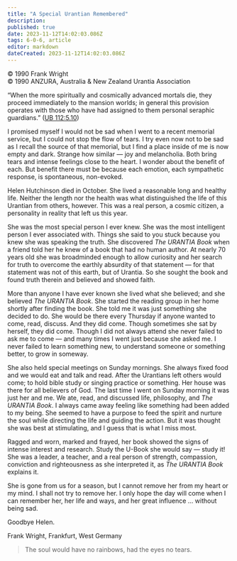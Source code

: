 ```yaml
---
title: "A Special Urantian Remembered"
description: 
published: true
date: 2023-11-12T14:02:03.086Z
tags: 6-0-6, article
editor: markdown
dateCreated: 2023-11-12T14:02:03.086Z
---
```


<p class="v-card v-sheet theme--light gray lighten-3 px-2 py-1">© 1990 Frank Wright<br>© 1990 ANZURA, Australia & New Zealand Urantia Association</p>

“When the more spiritually and cosmically advanced mortals die, they proceed immediately to the mansion worlds; in general this provision operates with those who have had assigned to them personal seraphic guardians.” ([UB 112:5.10](/en/The_Urantia_Book/112#p5_10))

I promised myself I would not be sad when I went to a recent memorial service, but I could not stop the flow of tears. I try even now not to be sad as I recall the source of that memorial, but I find a place inside of me is now empty and dark. Strange how similar — joy and melancholia. Both bring tears and intense feelings close to the heart. I wonder about the benefit of each. But benefit there must be because each emotion, each sympathetic response, is spontaneous, non-evoked.

Helen Hutchinson died in October. She lived a reasonable long and healthy life. Neither the length nor the health was what distinguished the life of this Urantian from others, however. This was a real person, a cosmic citizen, a personality in reality that left us this year.

She was the most special person I ever knew. She was the most intelligent person I ever associated with. Things she said to you stuck because you knew she was speaking the truth. She discovered _The URANTIA Book_ when a friend told her he knew of a book that had no human author. At nearly 70 years old she was broadminded enough to allow curiosity and her search for truth to overcome the earthly absurdity of that statement — for that statement was not of this earth, but of Urantia. So she sought the book and found truth therein and believed and showed faith.

More than anyone I have ever known she lived what she believed; and she believed _The URANTIA Book_. She started the reading group in her home shortly after finding the book. She told me it was just something she decided to do. She would be there every Thursday if anyone wanted to come, read, discuss. And they did come. Though sometimes she sat by herself, they did come. Though I did not always attend she never failed to ask me to come — and many times I went just because she asked me. I never failed to learn something new, to understand someone or something better, to grow in someway.

She also held special meetings on Sunday mornings. She always fixed food and we would eat and talk and read. After the Urantians left others would come; to hold bible study or singing practice or something. Her house was there for all believers of God. The last time I went on Sunday morning it was just her and me. We ate, read, and discussed life, philosophy, and _The URANTIA Book_. I always came away feeling like something had been added to my being. She seemed to have a purpose to feed the spirit and nurture the soul while directing the life and guiding the action. But it was thought she was best at stimulating, and I guess that is what I miss most.

Ragged and worn, marked and frayed, her book showed the signs of intense interest and research. Study the U-Book she would say — study it! She was a leader, a teacher, and a real person of strength, compassion, conviction and righteousness as she interpreted it, as _The URANTIA Book_ explains it.

She is gone from us for a season, but I cannot remove her from my heart or my mind. I shall not try to remove her. I only hope the day will come when I can remember her, her life and ways, and her great influence ... without being sad.

Goodbye Helen.

Frank Wright, Frankfurt, West Germany

> The soul would have no rainbows, had the eyes no tears.